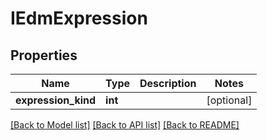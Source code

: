 # IEdmExpression

## Properties
Name | Type | Description | Notes
------------ | ------------- | ------------- | -------------
**expression_kind** | **int** |  | [optional] 

[[Back to Model list]](../README.md#documentation-for-models) [[Back to API list]](../README.md#documentation-for-api-endpoints) [[Back to README]](../README.md)


